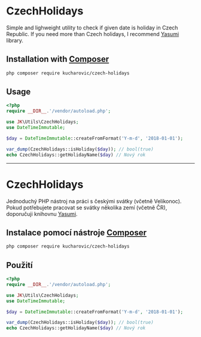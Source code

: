 # CzechHolidays

Simple and lighweight utility to check if given date is holiday in Czech Republic. If you need more than Czech holidays, I recommend [Yasumi](https://github.com/azuyalabs/yasumi) library.

## Installation with [Composer](https://getcomposer.org/)

```sh
php composer require kucharovic/czech-holidays
```

## Usage

```php
<?php
require __DIR__.'/vendor/autoload.php';

use JK\Utils\CzechHolidays;
use DateTimeImmutable;

$day = DateTimeImmutable::createFromFormat('Y-m-d', '2018-01-01');

var_dump(CzechHolidays::isHoliday($day)); // bool(true)
echo CzechHolidays::getHolidayName($day) // Nový rok
```

---

# CzechHolidays

Jednoduchý PHP nástroj na práci s českými svátky (včetně Velikonoc). Pokud potřebujete pracovat se svátky několika zemí (včetně ČR), doporučuji knihovnu [Yasumi](https://github.com/azuyalabs/yasumi).

## Instalace pomocí nástroje [Composer](https://getcomposer.org/)

```sh
php composer require kucharovic/czech-holidays
```
## Použití

```php
<?php
require __DIR__.'/vendor/autoload.php';

use JK\Utils\CzechHolidays;
use DateTimeImmutable;

$day = DateTimeImmutable::createFromFormat('Y-m-d', '2018-01-01');

var_dump(CzechHolidays::isHoliday($day)); // bool(true)
echo CzechHolidays::getHolidayName($day) // Nový rok
```